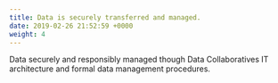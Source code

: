 ```yaml
---
title: Data is securely transferred and managed.
date: 2019-02-26 21:52:59 +0000
weight: 4
---
```

Data securely and responsibly managed though Data Collaboratives IT architecture and formal data management procedures.
